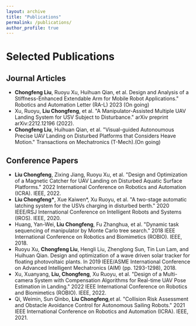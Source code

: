 ```yaml
---
layout: archive
title: "Publications"
permalink: /publications/
author_profile: true
---
```


<h1>Selected Publications</h1>
<h2>Journal Articles</h2>
<ul>
  <li><b>Chongfeng Liu</b>, Ruoyu Xu, Huihuan Qian, et al. Design and Analysis of a Stiffness-Enhanced Extendable Arm for Mobile Robot Applications." Robotics and Automation Letter (RA-L) 2023 (On going)</li>
  <li>Xu, Ruoyu, <b>Liu Chongfeng</b>, et al. "A Manipulator-Assisted Multiple UAV Landing System for USV Subject to Disturbance." arXiv preprint arXiv:2212.12196 (2022).</li>
  <li><b>Chongfeng Liu</b>, Huihuan Qian, et al. "Visual-guided Autonoumous Precise UAV Landing on Disturbed Platforms that Considers Heave Motion." Transactions on Mechatronics (T-Mech).(On going)</li>
</ul>

<h2>Conference Papers</h2>
<ul>
  <li><b>Liu Chongfeng</b>, Zixing Jiang, Ruoyu Xu, et al. "Design and Optimization of a Magnetic Catcher for UAV Landing on Disturbed Aquatic Surface Platforms." 2022 International Conference on Robotics and Automation (ICRA). IEEE, 2022.</li>
  <li><b>Liu Chongfeng*</b>, Xue Kaiwen*, Xu Ruoyu, et al. "A two-stage automatic latching system for the USVs charging in disturbed berth." 2020 IEEE/RSJ International Conference on Intelligent Robots and Systems (IROS). IEEE, 2020.</li>
  <li>Huang, Yan-Wei, <b>Liu Chongfeng</b>, Fu Zhanghua, et al. "Dynamic task sequencing of manipulator by Monte Carlo tree search." 2018 IEEE International Conference on Robotics and Biomimetics (ROBIO). IEEE, 2018.</li>
  <li>Ruoyu Xu, <b>Chongfeng Liu</b>, Hengli Liu, Zhenglong Sun, Tin Lun Lam, and Huihuan Qian. Design and optimization of a wave driven solar tracker for floating photovoltaic plants. In 2019 IEEE/ASME International Conference on Advanced Intelligent Mechatronics (AIM) (pp. 1293-1298), 2018.</li>
  <li> Xu, Xuanyang, <b>Liu, Chongfeng</b>, Xu Ruoyu, et al. "Design of a Multi-camera System with Compensation Algorithms for Real-time UAV Pose Estimation in Landing." 2022 IEEE International Conference on Robotics and Biomimetics (ROBIO). IEEE, 2022.</li>
  <li>Qi, Weimin, Sun Qinbo, <b>Liu Chongfeng</b>,et al. "Collision Risk Assessment and Obstacle Avoidance Control for Autonomous Sailing Robots." 2021 IEEE International Conference on Robotics and Automation (ICRA). IEEE, 2021.</li>
</ul>
